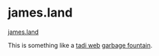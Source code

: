 # james.land

[james.land](https://james.land)

This is something like a
[tadi web](https://www.tadiweb.com/style.html)
[garbage fountain](https://www.fortressofdoors.com/operation-garbage-fountaion/).
